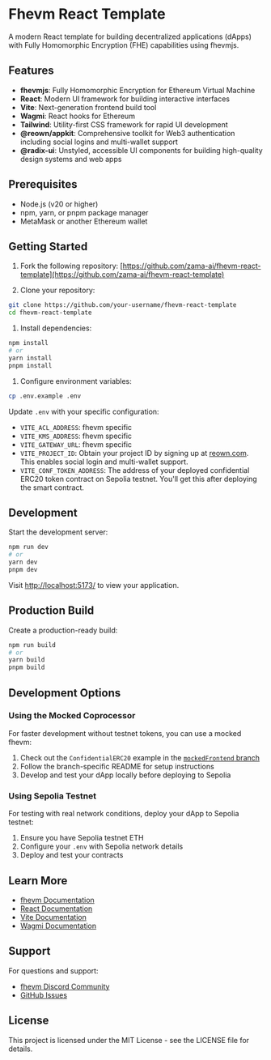 # Fhevm React Template

A modern React template for building decentralized applications (dApps) with Fully Homomorphic Encryption (FHE) capabilities using fhevmjs.

## Features

- **fhevmjs**: Fully Homomorphic Encryption for Ethereum Virtual Machine
- **React**: Modern UI framework for building interactive interfaces
- **Vite**: Next-generation frontend build tool
- **Wagmi**: React hooks for Ethereum
- **Tailwind**: Utility-first CSS framework for rapid UI development
- **@reown/appkit**: Comprehensive toolkit for Web3 authentication including social logins and multi-wallet support
- **@radix-ui**: Unstyled, accessible UI components for building high-quality design systems and web apps

## Prerequisites

- Node.js (v20 or higher)
- npm, yarn, or pnpm package manager
- MetaMask or another Ethereum wallet

## Getting Started

1. Fork the following repository:
   [https://github.com/zama-ai/fhevm-react-template](https://github.com/zama-ai/fhevm-react-template)

2. Clone your repository:

```bash
git clone https://github.com/your-username/fhevm-react-template
cd fhevm-react-template
```

1. Install dependencies:

```bash
npm install
# or
yarn install
pnpm install
```

1. Configure environment variables:

```bash
cp .env.example .env
```

Update `.env` with your specific configuration:

- `VITE_ACL_ADDRESS`: fhevm specific
- `VITE_KMS_ADDRESS`: fhevm specific
- `VITE_GATEWAY_URL`: fhevm specific
- `VITE_PROJECT_ID`: Obtain your project ID by signing up at [reown.com](https://reown.com/). This enables social login and multi-wallet support.
- `VITE_CONF_TOKEN_ADDRESS`: The address of your deployed confidential ERC20 token contract on Sepolia testnet. You'll get this after deploying the smart contract.

## Development

Start the development server:

```bash
npm run dev
# or
yarn dev
pnpm dev
```

Visit [http://localhost:5173/](http://localhost:5173/) to view your application.

## Production Build

Create a production-ready build:

```bash
npm run build
# or
yarn build
pnpm build
```

## Development Options

### Using the Mocked Coprocessor

For faster development without testnet tokens, you can use a mocked fhevm:

1. Check out the `ConfidentialERC20` example in the [`mockedFrontend` branch](https://github.com/zama-ai/fhevm-react-template/tree/mockedFrontend)
2. Follow the branch-specific README for setup instructions
3. Develop and test your dApp locally before deploying to Sepolia

### Using Sepolia Testnet

For testing with real network conditions, deploy your dApp to Sepolia testnet:

1. Ensure you have Sepolia testnet ETH
2. Configure your `.env` with Sepolia network details
3. Deploy and test your contracts

## Learn More

- [fhevm Documentation](https://docs.zama.ai/fhevm)
- [React Documentation](https://reactjs.org/)
- [Vite Documentation](https://vitejs.dev/)
- [Wagmi Documentation](https://wagmi.sh/)

## Support

For questions and support:

- [fhevm Discord Community](https://discord.com/invite/zama)
- [GitHub Issues](https://github.com/zama-ai/fhevm-react-template/issues)

## License

This project is licensed under the MIT License - see the LICENSE file for details.
